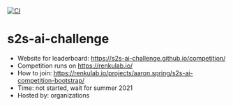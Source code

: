 [![CI](https://github.com/s2s-ai-challenge/competition/actions/workflows/get_leaderboard.yml/badge.svg)](https://github.com/s2s-ai-challenge/competition/actions/workflows/get_leaderboard.yml)

# s2s-ai-challenge

- Website for leaderboard: https://s2s-ai-challenge.github.io/competition/
- Competition runs on https://renkulab.io/
- How to join: https://renkulab.io/projects/aaron.spring/s2s-ai-competition-bootstrap/
- Time: not started, wait for summer 2021
- Hosted by: organizations
